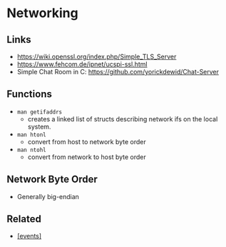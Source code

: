 # Networking

## Links

* https://wiki.openssl.org/index.php/Simple_TLS_Server
* https://www.fehcom.de/ipnet/ucspi-ssl.html
* Simple Chat Room in C: https://github.com/yorickdewid/Chat-Server

## Functions

* `man getifaddrs`
  * creates a linked list of structs describing network ifs on the local system.
* `man htonl`
  * convert from host to network byte order
* `man ntohl`
  * convert from network to host byte order

## Network Byte Order

* Generally big-endian

## Related

* [[events]](/events/1-events-notes/)
